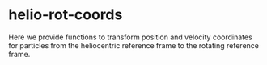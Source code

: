 # helio-rot-coords
Here we provide functions to transform position and velocity coordinates for particles from the heliocentric reference frame to the rotating reference frame.
